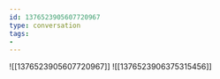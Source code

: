 ```yaml
---
id: 1376523905607720967
type: conversation
tags:
- 
---
```

![[1376523905607720967]]
![[1376523906375315456]]

